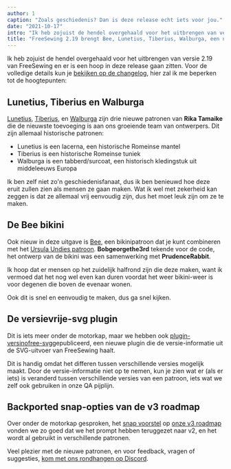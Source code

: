 ```yaml
---
author: 1
caption: "Zoals geschiedenis? Dan is deze release echt iets voor jou."
date: "2021-10-17"
intro: "Ik heb zojuist de hendel overgehaald voor het uitbrengen van versie 2.19 van FreeSewing en er is een hoop in deze release gaan zitten. Voor alle details kun je de changelog bekijken, hier beperk ik me tot de hoogtepunten:"
title: "FreeSewing 2.19 brengt Bee, Lunetius, Tiberius, Walburga, een nieuwe plugin en een heleboel verbeteringen en fixes"
---
```


Ik heb zojuist de hendel overgehaald voor het uitbrengen van versie 2.19 van FreeSewing en er is een hoop in deze release gaan zitten. Voor de volledige details kun je [bekijken op de changelog](https://github.com/freesewing/freesewing/blob/develop/CHANGELOG.md#2190-2021-10-17), hier zal ik me beperken tot de hoogtepunten:

## Lunetius, Tiberius en Walburga

[Lunetius](/designs/lunetius), [Tiberius](/designs/tiberius/), en [Walburga](/designs/walburga/) zijn drie nieuwe patronen van **Rika Tamaike** die de nieuwste toevoeging is aan ons groeiende team van ontwerpers. Dit zijn allemaal historische patronen:

 - Lunetius is een lacerna, een historische Romeinse mantel
 - Tiberius is een historische Romeinse tuniek
 - Walburga is een tabberd/surcoat, een historisch kledingstuk uit middeleeuws Europa

Ik ben zelf niet zo'n geschiedenisfanaat, dus ik ben benieuwd hoe deze eruit zullen zien als mensen ze gaan maken. Wat ik wel met zekerheid kan zeggen is dat ze allemaal vrij eenvoudig zijn, dus het moet leuk zijn om ze te maken.

## De Bee bikini

Ook nieuw in deze uitgave is [Bee](/designs/bee/), een bikinipatroon dat je kunt combineren met het [Ursula Undies patroon](/designs/ursula/). **Bobgeorgethe3rd** tekende voor de code, het ontwerp van de bikini was een samenwerking met **PrudenceRabbit**.

Ik hoop dat er mensen op het zuidelijk halfrond zijn die deze maken, want ik vermoed dat het nog wel even kan duren voordat het weer bikini-weer is voor degenen die boven de evenaar wonen.

Ook dit is snel en eenvoudig te maken, dus ga snel kijken.

## De versievrije-svg plugin

Dit is iets meer onder de motorkap, maar we hebben ook [plugin-versinofree-svg](https://www.npmjs.com/package/@freesewing/plugin-versionfree-svg)gepubliceerd, een nieuwe plugin die de versie-informatie uit de SVG-uitvoer van FreeSewing haalt.

Dit is handig omdat het differen tussen verschillende versies mogelijk maakt. Door de versie-informatie niet op te nemen, kun je zien wat er (als er iets) is veranderd tussen verschillende versies van een patroon, iets wat we zelf ook gebruiken in onze QA pijplijn.

## Backported snap-opties van de v3 roadmap

Over onder de motorkap gesproken, het [snap voorstel](https://github.com/freesewing/freesewing/discussions/1331) op [onze v3 roadmap](https://github.com/freesewing/freesewing/discussions/1278) vonden we zo goed dat we het prompt hebben teruggezet naar v2, en het wordt al gebruikt in verschillende patronen.

Veel plezier met de nieuwe patronen, en voor feedback, vragen of suggesties, [kom met ons rondhangen op Discord](https://discord.freesewing.org).
